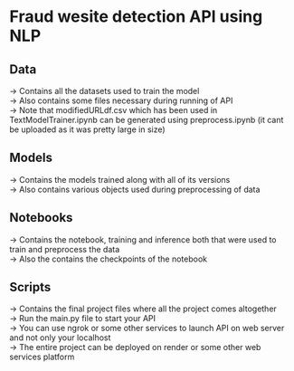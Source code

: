 # Fraud wesite detection API using NLP

## Data 
-> Contains all the datasets used to train the model<br>
-> Also contains some files necessary during running of API<br>
-> Note that modifiedURLdf.csv which has been used in TextModelTrainer.ipynb can be generated using preprocess.ipynb (it cant be uploaded as it was pretty large in size)

## Models
-> Contains the models trained along with all of its versions<br>
-> Also contains various objects used during preprocessing of data

## Notebooks
-> Contains the notebook, training and inference both that were used to train and preprocess the data<br>
-> Also the contains the checkpoints of the notebook

## Scripts
-> Contains the final project files where all the project comes altogether<br>
-> Run the main.py file to start your API<br>
-> You can use ngrok or some other services to launch API on web server and not only your localhost<br>
-> The entire project can be deployed on render or some other web services platform
